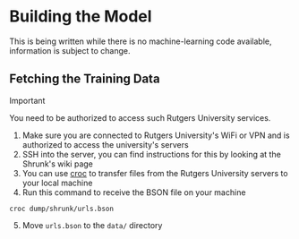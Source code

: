 # Building the Model

This is being written while there is no machine-learning code available, information is subject to change.

## Fetching the Training Data

> [!IMPORTANT]
> You need to be authorized to access such Rutgers University services.

1. Make sure you are connected to Rutgers University's WiFi or VPN and is authorized to access the university's servers
2. SSH into the server, you can find instructions for this by looking at the Shrunk's wiki page
3. You can use [croc](https://github.com/schollz/croc) to transfer files from the Rutgers University servers to your local machine
4. Run this command to receive the BSON file on your machine

```
croc dump/shrunk/urls.bson
```

5. Move `urls.bson` to the `data/` directory
